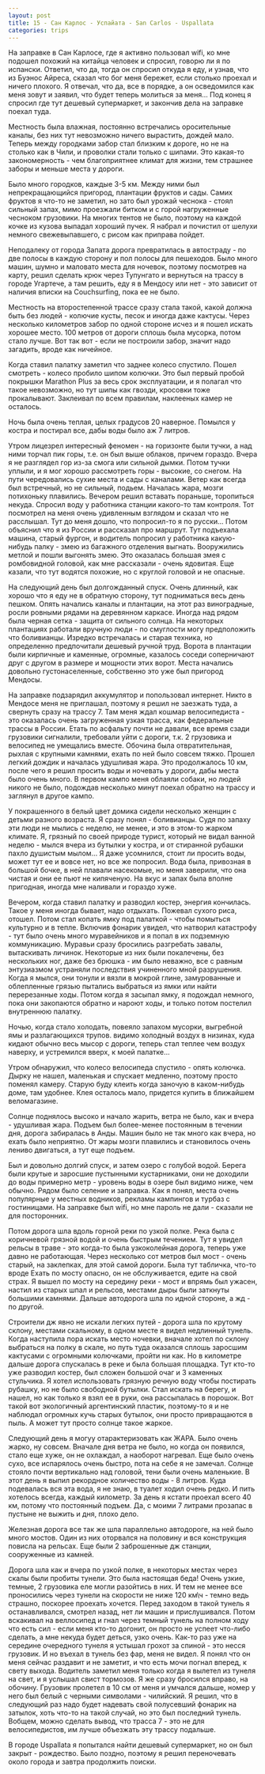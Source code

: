 ```yaml
---
layout: post
title: 15 - Сан Карлос - Успайата - San Carlos - Uspallata
categories: trips
---
```


На заправке в Сан Карлосе, где я активно пользовал wifi, ко мне подошел похожий на китайца человек и спросил, говорю ли я по испански. Ответил, что да, тогда он спросил откуда я еду, и узнав, что из Буэнос Айреса, сказал что бог меня бережет, если столько проехал и ничего плохого. Я отвечал, что да, все в порядке, а он осведомился как меня зовут и заявил, что будет теперь молиться за меня... Под конец я спросил где тут дешевый супермаркет, и закончив дела на заправке поехал туда.

Местность была влажная, постоянно встречались оросительные каналы, без них тут невозможно ничего вырастить, дождей мало. Теперь между городками забор стал близким к дороге, но не на столько как в Чили, и проволки стали только с шипами. Это какая-то закономерность - чем благоприятнее климат для жизни, тем страшнее заборы и меньше места у дороги.

Было много городков, каждые 3-5 км. Между ними был непрекращающийся пригород, плантации фруктов и сады. Самих фруктов я что-то не заметил, но зато был урожай чеснока - стоял сильный запах, мимо проезжали битком и с горой нагруженные чесноком грузовики. На многих тентов не было, поэтому на каждой кочке из кузова выпадал хороший пучек. Я набрал и почистил от шелухи немного свежевыпавшего, с рисом как приправа пойдет.

Неподалеку от города Запата дорога превратилась в автостраду - по две полосы в каждую сторону и пол полосы для пешеходов. Было много машин, шумно и маловато места для ночевок, поэтому посмотрев на карту, решил сделать крюк через Тупунгато и вернуться на трассу в городе Угартече, а там решить, еду я в Мендосу или нет - это зависит от наличия вписки на Couchsurfing, пока ее не было. 

Местность на второстепенной трассе сразу стала такой, какой должна быть без людей - колючие кусты, песок и иногда даже кактусы. Через несколько километров забор по одной стороне исчез и я пошел искать хорошее место. 100 метров от дороги сплошь была мусорка, потом стало лучше. Вот так вот - если не построили забор, значит надо загадить, вроде как ничейное.

Когда ставил палатку заметил что заднее колесо спустило. Пошел смотреть - колесо пробило шипом колючки. Это был первый пробой покрышки Marathon Plus за весь срок эксплуатации, и я полагал что такое невозможно, но тут шипы как гвозди, кросовки тоже прокалывают. Заклеивал по всем правилам, наклееных камер не осталось.

Ночь была очень теплая, целых градусов 20 наверное. Помылся у костра и постирал все, дабы воды было аж 7 литров. 

Утром лицезрел интересный феномен - на горизонте были тучки, а над ними торчал пик горы, т.е. он был выше облаков, причем гораздо. Вчера я не разглядел гор из-за смога или сильной дымки. Потом тучки уплыли, и я мог хорошо рассмотреть горы - высокие, со снегом. На пути чередовались сухие места и сады с каналами. Ветер как всегда был встречный, но не сильный, подьем. Началась жара, мозги потихоньку плавились. Вечером решил вставать пораньше, торопиться некуда. Спросил воду у работника станции какого-то там контроля. Тот посмотрел на меня очень удивленным взглядом и сказал что не расслышал. Тут до меня дошло, что попросил-то я по русски... Потом объяснил что я из России и рассказал про маршрут. Тут подъехала машина, старый фургон, и водитель попросил у работника какую-нибудь палку - змею из багажного отделения выгнать. Вооружились метлой и пошли выгонять змею. Это оказалась большая змея с ромбовидной головой, как мне рассказали - очень ядовитая. Еще казали, что тут водятся похожие, но с круглой головой и не опасные. 

На следующий день был долгожданный спуск. Очень длинный, как хорошо что я еду не в обратную сторону, тут подниматься весь день пешком. Опять начались каналы и плантации, на этот раз виноградные, росли ровными рядами на деревянном каркасе. Иногда над рядом была черная сетка - защита от сильного солнца. На некоторых плантациях работали вручную люди - по смуглости могу предположить что боливианцы. Изредко встречалась и старая техника, но определенно предпочитали дешевый ручной труд. Ворота в плантации были кирпичные и каменные, огромные, казалось соседи соперничают друг с другом в размере и мощности этих ворот. Места начались довольно густонаселенные, собственно это уже был пригород Мендосы. 

На заправке подзарядил аккумулятор и попользовал интернет. Никто в Мендосе меня не приглашал, поэтому я решил не заезжать туда, а свернуть сразу на трассу 7. Там меня ждал кошмар велосипедиста - это оказалась очень загруженная узкая трасса, как федеральные трассы в России. Етать по асфальту почти не давали, все время сзади грузовики сигналили, требовали уйти с дороги, т.к. 2 грузовика и велосипед не умещались вместе. Обочина была отвратительная, рыхлая с крупными камнями, ехать по ней было совсем тяжко. Прошел легкий дождик и началась удушливая жара. Это продолжалось 10 км, после чего я решил просить воды и ночевать у дороги, дабы места было очень много. В первом кампо меня облаяли собаки, но людей никого не было, подождав несколько минут поехал обратно на трассу и заглянул в другое кампо. 

У покрашенного в белый цвет домика сидели несколько женщин с детьми разного возраста. Я сразу понял - боливианцы. Судя по запаху эти люди не мылись с неделю, не менее, и это в этом-то жарком климате. Я, грязный по своей природе турист, который не видал ванной неделю - мылся вчера из бутылки у костра, и от стиранной рубашки пахло душистым мылом... Я даже усомнился, стоит ли просить воды, может тут ее и вовсе нет, но все же попросил. Вода была, привозная в большой бочке, в ней плавали насекомые, но меня заверили, что она чистая и они ее пьют не кипяченую. На вкус и запах была вполне пригодная, иногда мне наливали и гораздо хуже.

Вечером, когда ставил палатку и разводил костер, энергия кончилась. Такое у меня иногда бывает, надо отдыхать. Пожевал сухого риса, отошел. Потом стал копать ямку под палаткой - чтобы помыться культурно и в тепле. Включив фонарик увидел, что натворил катастрофу - тут было очень много муравейников и я попал в их подземную коммуникацию. Муравьи сразу бросились разгребать завалы, вытаскивать личинок. Некоторые из них были покалечены, без нескольких ног, даже без брюшка - им было неважно, все с равным энтузиазмом устраняли последствия учиненного мной разрушения. Когда я мылся, они тонули и вязли в мокрой глине, замурованные и облепленные грязью пытались выбраться из ямки или найти перерезанные ходы. Потом когда я засыпал ямку, я подождал немного, пока они закопаются обратно и нароют ходы, и только потом постелил внутреннюю палатку.

Ночью, когда стало холодать, повеяло запахом мусорки, выгребной ямы и разлагающихся трупов. видимо холодный воздух в низинах, куда кидают обычно весь мысор с дороги, теперь стал теплее чем воздух наверху, и устремился вверх, к моей палатке...

Утром обнаружил, что колесо велосипеда спустило - опять колючка. Дырку не нашел, маленькая и спускает медленно, поэтому просто поменял камеру. Старую буду клеить когда заночую в каком-нибудь доме, там удобнее. Клея осталось мало, придется купить в ближайшем веломагазине. 

Солнце поднялось высоко и начало жарить, ветра не было, как и вчера - удушливая жара. Подъем был более-менее постоянным в течении дня, дорога забиралась в Анды. Машин было не так много как вчера, но ехать было неприятно. От жары мозги плавились и становилось очень лениво двигаться, а тут еще подъем.

Был и довольно долгий спуск, и затем озеро с голубой водой. Берега были крутые и заросшие пустынными кустарниками, они не доходили до воды примерно метр - уровень воды в озере был видимо ниже, чем обычно. Рядом было селение и заправка. Как я понял, места очень популярные у местных водников, рекламы кампингов и турбаз с гостиницами. На заправке был wifi, но мне пароль не дали - сказали не для посторонних.

Потом дорога шла вдоль горной реки по узкой полке. Река была с коричневой грязной водой и очень быстрым течением. Тут я увидел рельсы в траве - это когда-то была узкоколейная дорога, теперь уже давно не работающая. Через несколько сот метров был мост - очень старый, на заклепках, для этой самой дороги. Была тут табличка, что-то вроде Ехать по мосту опасно, он не обслуживается, едите на свой страх. Я вышел по мосту на середину реки - мост и впрямь был ужасен, настил из старых шпал и рельсов, местами дыры были заткнуты большими камнями. Дальше автодорога шла по идной стороне, а жд - по другой. 

Строители дж явно не искали легких путей - дорога шла по крутому склону, местами скальному, в одном месте я видел недлинный тунель. Когда наступила пора искать место ночевки, вначале хотел по склону выбраться на полку в скале, но путь туда оказался сплошь заросшим кактусами с огромными колючками, пройти ни как. Но в километре дальше дорога спускалась в реке и была большая площадка. Тут кто-то уже разводил костер, был сложен большой очаг и 3 каменных стульчика. Я хотел использовать грязную речную воду чтобы постирать рубашку, но не было свободной бутылки. Стал искать на берегу, и нашел, но как только я взял ее в руки, она рассыпалась в порошок. Вот такой вот экологичный аргентинский пластик, поэтому-то я и не наблюдал огромных кучь старых бутылок, они просто привращаются в пыль. А может тут просто солнце такое жаркое.

Следующий день я могуу отарактеризовать как ЖАРА. Было очень жарко, ну совсем. Вначале дня ветра не было, но когда он появился, стало еще хуже, он не охлаждал, а наоборот нагревал. Еще было очень сухо, все испарялось очень быстро, пота на себе я не замечал. Солнце стояло почти вертикально над головой, тени были очень маленькие. В этот день я выпил рекордное количество воды - 8 литров. Куда подевалась вся эта вода, я не знаю, в туалет ходил очень редко. И пить хотелось всегда, каждый километр. За день я кстати проехал всего 40 км, потому что постоянный подъем. Да, с моими 7 литрами прозапас в пустыне не выжить и дня, плохо дело.

Железная дорога все так же шла параллельно автодороге, на ней было много мостов. Один из них оторвался на половину и вся конструкция повисла на рельсах. Еще были 2 заброшенные дж станции, сооруженные из камней. 

Дорога шла как и вчера по узкой полке, в некоторых местах через скалы были пробиты тунели. Это была настоящая беда! Очень узкие, темные, 2 грузовика еле могли разойтись в них. И тем не менее все проносились через тунели на скорости не ниже 120 км\ч - темно ведь страшно, поскорее проехать хочется. Перед заходом в такой тунель я останавливался, смотрел назад, нет ли машин и прислушивался. Потом вскакивал на веллосипед и гнал через темный тунель на полном ходу что есть сил - если меня кто-то догонит, он просто не успеет что-либо сделать, а мне некуда будет деться, узко очень. Как-то раз уже на середине очередного тунеля я устышал грохот за спиной - это несся грузовик. И но въехал в тунель без фар, меня не видел. Я понял что он меня сейчас раздавит и не заметит, и что есть мочи погнал вперед, к свету выхода. Водитель заметил меня только когда я вылетел из тунеля на свет, и я услышал свист тормозов. Я же сразу бросился вправо, на обочину. Грузовик пролетел в 10 см от меня и умчался дальше, номер у него был белый с черными символами - чилийский. Я решил, что в следующий раз надо будет надевать свой полусевший фонарик на затылок, хоть что-то на такой случай, но это был последний тунель. Вобщем, можно сделать вывод, что трасса 7 - это не для велосипедистов, им лучше объезжать эту трассу подальше. 

В городе Uspallata я попытался найти дешевый супермаркет, но он был закрыт - рождество. Было поздно, поэтому я решил переночевать около города и завтра продолжить поиски. 